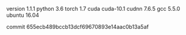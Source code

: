 version 1.1.1
python 3.6
torch 1.7
cuda cuda-10.1
cudnn 7.6.5
gcc 5.5.0
ubuntu 16.04

commit 655ecb489bccb13dcf69670893e14aac0b13a5af